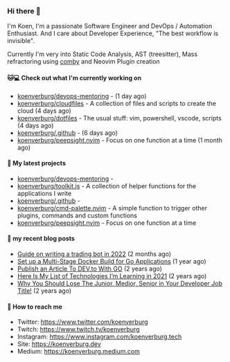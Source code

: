 ### Hi there 👋

I'm Koen, I'm a passionate Software Engineer and DevOps / Automation Enthusiast. And I care about Developer Experience, "The best workflow is invisible".

Currently I'm very into Static Code Analysis, AST (treesitter), Mass refractoring using [comby](https://comby.dev) and Neovim Plugin creation

#### 🐱💻  Check out what I'm currently working on

- [koenverburg/devops-mentoring](https://github.com/koenverburg/devops-mentoring) -  (1 day ago)
- [koenverburg/cloudfiles](https://github.com/koenverburg/cloudfiles) - A collection of files and scripts to create the cloud (4 days ago)
- [koenverburg/dotfiles](https://github.com/koenverburg/dotfiles) - The usual stuff: vim, powershell, vscode, scripts (4 days ago)
- [koenverburg/.github](https://github.com/koenverburg/.github) -  (6 days ago)
- [koenverburg/peepsight.nvim](https://github.com/koenverburg/peepsight.nvim) - Focus on one function at a time (1 month ago)

#### 👀 My latest projects

- [koenverburg/devops-mentoring](https://github.com/koenverburg/devops-mentoring) - 
- [koenverburg/toolkit.js](https://github.com/koenverburg/toolkit.js) - A collection of helper functions for the applications I write
- [koenverburg/.github](https://github.com/koenverburg/.github) - 
- [koenverburg/cmd-palette.nvim](https://github.com/koenverburg/cmd-palette.nvim) - A simple function to trigger other plugins, commands and custom functions
- [koenverburg/peepsight.nvim](https://github.com/koenverburg/peepsight.nvim) - Focus on one function at a time

#### 📜 my recent blog posts

- [Guide on writing a trading bot in 2022](https://koenverburg.medium.com/guide-on-writing-a-trading-bot-in-2022-56051df4e0ef?source=rss-405b29f48feb------2) (2 months ago)
- [Set up a Multi-Stage Docker Build for Go Applications](https://medium.com/codex/set-up-a-multi-stage-docker-build-for-go-applications-a37113791b4f?source=rss-405b29f48feb------2) (1 year ago)
- [Publish an Article To DEV.to With GO](https://koenverburg.medium.com/publish-an-article-to-dev-to-with-go-48f5f8a64aa6?source=rss-405b29f48feb------2) (2 years ago)
- [Here Is My List of Technologies I’m Learning in 2021](https://medium.com/codex/here-is-my-list-of-technologies-im-learning-in-2021-e1aa6041ceac?source=rss-405b29f48feb------2) (2 years ago)
- [Why You Should Lose The Junior, Medior, Senior in Your Developer Job Title!](https://koenverburg.medium.com/why-you-should-lose-the-junior-medior-senior-in-your-developer-job-title-ff522b4ceee4?source=rss-405b29f48feb------2) (2 years ago)

#### 📨 How to reach me

- Twitter: https://www.twitter.com/koenverburg
- Twitch: https://www.twitch.tv/koenverburg
- Instagram: https://www.instagram.com/koenverburg.tech
- Site: https://koenverburg.dev
- Medium: https://koenverburg.medium.com
